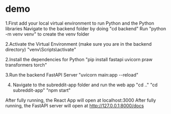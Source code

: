 # demo

1.First add your local virtual environment to run Python and the Python libraries
Navigate to the backend folder by doing "cd backend"
Run "python -m venv venv" to create the venv folder

2.Activate the Virtual Environment (make sure you are in the backend directory)
"venv\Scripts\activate"

2.Install the dependencies for Python
"pip install fastapi uvicorn praw transformers torch"

3.Run the backend FastAPI Server
"uvicorn main:app --reload"

4. Navigate to the subreddit-app folder and run the web app
   "cd .."
   "cd subreddit-app"
   "npm start"

After fully running, the React App will open at localhost:3000
After fully running, the FastAPI server will open at http://127.0.0.1:8000/docs
